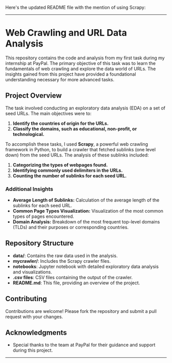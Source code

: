 Here's the updated README file with the mention of using Scrapy:

---

# Web Crawling and URL Data Analysis

This repository contains the code and analysis from my first task during my internship at PayPal. The primary objective of this task was to learn the fundamentals of web crawling and explore the data world of URLs. The insights gained from this project have provided a foundational understanding necessary for more advanced tasks.

## Project Overview

The task involved conducting an exploratory data analysis (EDA) on a set of seed URLs. The main objectives were to:

1. **Identify the countries of origin for the URLs.**
2. **Classify the domains, such as educational, non-profit, or technological.**

To accomplish these tasks, I used **Scrapy**, a powerful web crawling framework in Python, to build a crawler that fetched sublinks (one level down) from the seed URLs. The analysis of these sublinks included:

1. **Categorizing the types of webpages found.**
2. **Identifying commonly used delimiters in the URLs.**
3. **Counting the number of sublinks for each seed URL.**

### Additional Insights

- **Average Length of Sublinks:** Calculation of the average length of the sublinks for each seed URL.
- **Common Page Types Visualization:** Visualization of the most common types of pages encountered.
- **Domain Analysis:** Breakdown of the most frequent top-level domains (TLDs) and their purposes or corresponding countries.


## Repository Structure

- **data/**: Contains the raw data used in the analysis.
- **mycrawler/**: Includes the Scrapy crawler files.
- **notebooks**: Jupyter notebook with detailed exploratory data analysis and visualizations.
- **.csv files**: CSV files containing the output of the crawler.
- **README.md**: This file, providing an overview of the project.


## Contributing

Contributions are welcome! Please fork the repository and submit a pull request with your changes.


## Acknowledgments

- Special thanks to the team at PayPal for their guidance and support during this project.

---
